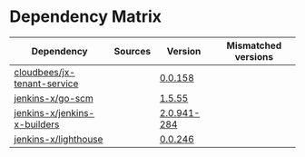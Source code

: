 # Dependency Matrix

Dependency | Sources | Version | Mismatched versions
---------- | ------- | ------- | -------------------
[cloudbees/jx-tenant-service](https://github.com/cloudbees/jx-tenant-service) |  | [0.0.158](https://github.com/cloudbees/jx-tenant-service/releases/tag/v0.0.158) | 
[jenkins-x/go-scm](https://github.com/jenkins-x/go-scm) |  | [1.5.55]() | 
[jenkins-x/jenkins-x-builders](https://github.com/jenkins-x/jenkins-x-builders) |  | [2.0.941-284]() | 
[jenkins-x/lighthouse](https://github.com/jenkins-x/lighthouse) |  | [0.0.246]() | 

